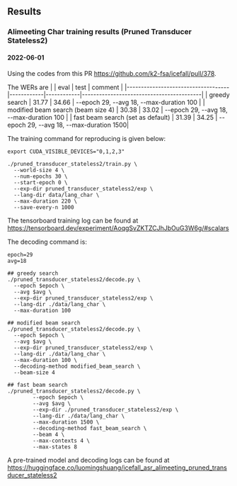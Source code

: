 ## Results

### Alimeeting Char training results (Pruned Transducer Stateless2)

#### 2022-06-01

Using the codes from this PR https://github.com/k2-fsa/icefall/pull/378.

The WERs are
|                                    |     eval   |    test    | comment                                  |
|------------------------------------|------------|------------|------------------------------------------|
|          greedy search             | 31.77      | 34.66      | --epoch 29, --avg 18, --max-duration 100 |
| modified beam search (beam size 4) | 30.38      | 33.02      | --epoch 29, --avg 18, --max-duration 100 |
| fast beam search (set as default)  | 31.39      | 34.25      | --epoch 29, --avg 18, --max-duration 1500|

The training command for reproducing is given below:

```
export CUDA_VISIBLE_DEVICES="0,1,2,3"

./pruned_transducer_stateless2/train.py \
  --world-size 4 \
  --num-epochs 30 \
  --start-epoch 0 \
  --exp-dir pruned_transducer_stateless2/exp \
  --lang-dir data/lang_char \
  --max-duration 220 \
  --save-every-n 1000

```

The tensorboard training log can be found at
https://tensorboard.dev/experiment/AoqgSvZKTZCJhJbOuG3W6g/#scalars

The decoding command is:
```
epoch=29
avg=18

## greedy search
./pruned_transducer_stateless2/decode.py \
  --epoch $epoch \
  --avg $avg \
  --exp-dir pruned_transducer_stateless2/exp \
  --lang-dir ./data/lang_char \
  --max-duration 100

## modified beam search
./pruned_transducer_stateless2/decode.py \
  --epoch $epoch \
  --avg $avg \
  --exp-dir pruned_transducer_stateless2/exp \
  --lang-dir ./data/lang_char \
  --max-duration 100 \
  --decoding-method modified_beam_search \
  --beam-size 4

## fast beam search
./pruned_transducer_stateless2/decode.py \
        --epoch $epoch \
        --avg $avg \
        --exp-dir ./pruned_transducer_stateless2/exp \
        --lang-dir ./data/lang_char \
        --max-duration 1500 \
        --decoding-method fast_beam_search \
        --beam 4 \
        --max-contexts 4 \
        --max-states 8
```

A pre-trained model and decoding logs can be found at <https://huggingface.co/luomingshuang/icefall_asr_alimeeting_pruned_transducer_stateless2>
